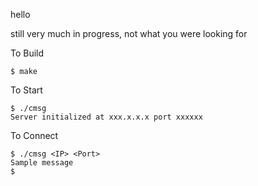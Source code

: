 hello

still very much in progress, not what you were looking for

To Build
```
$ make
```

To Start
```
$ ./cmsg
Server initialized at xxx.x.x.x port xxxxxx
```

To Connect
```
$ ./cmsg <IP> <Port>
Sample message
$
```
